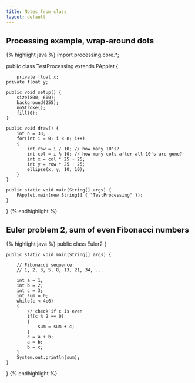 ```yaml
---
title: Notes from class
layout: default
---
```


## Processing example, wrap-around dots

{% highlight java %}
import processing.core.*;

public class TestProcessing extends PApplet {

        private float x;
	private float y;

	public void setup() {
    	size(800, 600);
    	background(255);
    	noStroke();
    	fill(0);
    }

    public void draw() {
    	int n = 33;
    	for(int i = 0; i < n; i++)
    	{
    		int row = i / 10; // how many 10's?
    		int col = i % 10; // how many cols after all 10's are gone?
    		int x = col * 25 + 25;
    		int y = row * 25 + 25;
    		ellipse(x, y, 10, 10);
    	}
    }
    
    public static void main(String[] args) {
        PApplet.main(new String[] { "TestProcessing" });
    }
}
{% endhighlight %}

## Euler problem 2, sum of even Fibonacci numbers

{% highlight java %}
public class Euler2 {

	public static void main(String[] args) {

		// Fibonacci sequence:
		// 1, 2, 3, 5, 8, 13, 21, 34, ...

		int a = 1;
		int b = 2;
		int c = 3;
		int sum = 0;
		while(c < 4e6)
		{
			// check if c is even
			if(c % 2 == 0)
			{
				sum = sum + c;
			}
			c = a + b;
			a = b;
			b = c;
		}
		System.out.println(sum);
	}
}
{% endhighlight %}
